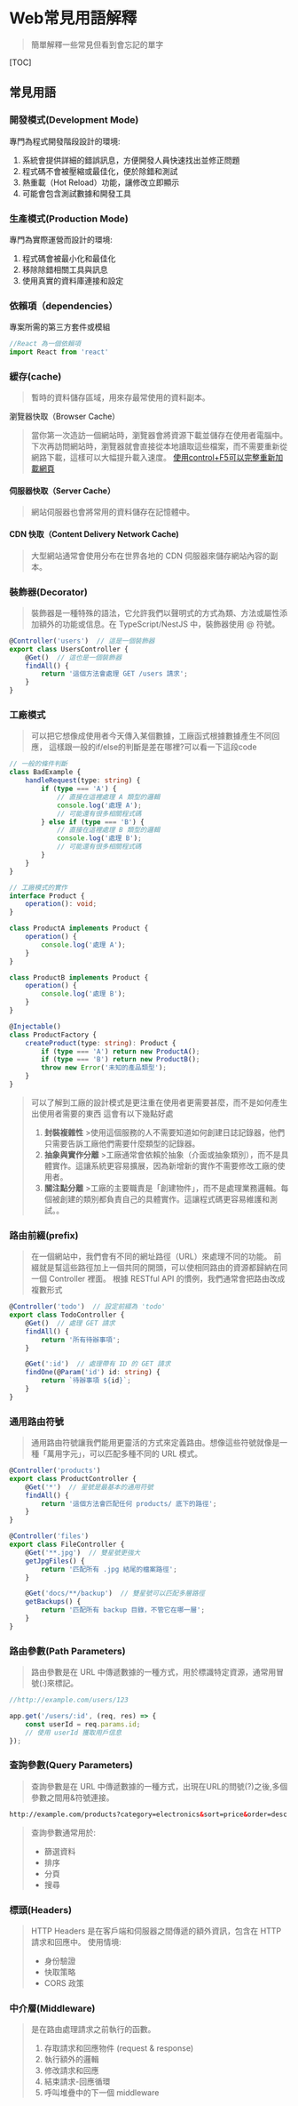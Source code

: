# Web常見用語解釋

>簡單解釋一些常見但看到會忘記的單字

[TOC]

## 常見用語

### 開發模式(Development Mode)

專門為程式開發階段設計的環境:

1. 系統會提供詳細的錯誤訊息，方便開發人員快速找出並修正問題
2. 程式碼不會被壓縮或最佳化，便於除錯和測試
3. 熱重載（Hot Reload）功能，讓修改立即顯示
4. 可能會包含測試數據和開發工具

### 生產模式(Production Mode)

專門為實際運營而設計的環境:

1. 程式碼會被最小化和最佳化
2. 移除除錯相關工具與訊息
3. 使用真實的資料庫連接和設定

### 依賴項（dependencies）

專案所需的第三方套件或模組

```javascript
//React 為一個依賴項
import React from 'react'
```

### 緩存(cache)

> 暫時的資料儲存區域，用來存最常使用的資料副本。

瀏覽器快取（Browser Cache）

> 當你第一次造訪一個網站時，瀏覽器會將資源下載並儲存在使用者電腦中。下次再訪問網站時，瀏覽器就會直接從本地讀取這些檔案，而不需要重新從網路下載，這樣可以大幅提升載入速度。
[使用control+F5可以完整重新加載網頁](https://www.freecodecamp.org/chinese/news/the-difference-between-f5-and-ctrl-f5/)

#### 伺服器快取（Server Cache）

> 網站伺服器也會將常用的資料儲存在記憶體中。

#### CDN 快取（Content Delivery Network Cache)

> 大型網站通常會使用分布在世界各地的 CDN 伺服器來儲存網站內容的副本。

### 裝飾器(Decorator)

> 裝飾器是一種特殊的語法，它允許我們以聲明式的方式為類、方法或屬性添加額外的功能或信息。在 TypeScript/NestJS 中，裝飾器使用 @ 符號。

```typescript
@Controller('users')  // 這是一個裝飾器
export class UsersController {
    @Get()  // 這也是一個裝飾器
    findAll() {
        return '這個方法會處理 GET /users 請求';
    }
}
```

### 工廠模式

>可以把它想像成使用者今天傳入某個數據，工廠函式根據數據產生不同回應，
>這樣跟一般的if/else的判斷是差在哪裡?可以看一下這段code

```typescript
// 一般的條件判斷
class BadExample {
    handleRequest(type: string) {
        if (type === 'A') {
            // 直接在這裡處理 A 類型的邏輯
            console.log('處理 A');
            // 可能還有很多相關程式碼
        } else if (type === 'B') {
            // 直接在這裡處理 B 類型的邏輯
            console.log('處理 B');
            // 可能還有很多相關程式碼
        }
    }
}

// 工廠模式的實作
interface Product {
    operation(): void;
}

class ProductA implements Product {
    operation() {
        console.log('處理 A');
    }
}

class ProductB implements Product {
    operation() {
        console.log('處理 B');
    }
}

@Injectable()
class ProductFactory {
    createProduct(type: string): Product {
        if (type === 'A') return new ProductA();
        if (type === 'B') return new ProductB();
        throw new Error('未知的產品類型');
    }
}
```

>可以了解到工廠的設計模式是更注重在使用者更需要甚麼，而不是如何產生出使用者需要的東西
>這會有以下幾點好處
>
>1. **封裝複雜性**
    >使用這個服務的人不需要知道如何創建日誌記錄器，他們只需要告訴工廠他們需要什麼類型的記錄器。
>2. **抽象與實作分離**
    >工廠通常會依賴於抽象（介面或抽象類別），而不是具體實作。這讓系統更容易擴展，因為新增新的實作不需要修改工廠的使用者。
>3. **關注點分離**
    >工廠的主要職責是「創建物件」，而不是處理業務邏輯。每個被創建的類別都負責自己的具體實作。這讓程式碼更容易維護和測試。。

### 路由前綴(prefix)

> 在一個網站中，我們會有不同的網址路徑（URL）來處理不同的功能。
> 前綴就是幫這些路徑加上一個共同的開頭，可以使相同路由的資源都歸納在同一個 Controller 裡面。
> 根據 RESTful API 的慣例，我們通常會把路由改成複數形式

```typescript
@Controller('todo')  // 設定前綴為 'todo'
export class TodoController {
    @Get()  // 處理 GET 請求
    findAll() {
        return '所有待辦事項';
    }

    @Get(':id')  // 處理帶有 ID 的 GET 請求
    findOne(@Param('id') id: string) {
        return `待辦事項 ${id}`;
    }
}
```

### 通用路由符號

>通用路由符號讓我們能用更靈活的方式來定義路由。想像這些符號就像是一種「萬用字元」，可以匹配多種不同的 URL 模式。

```typescript
@Controller('products')
export class ProductController {
    @Get('*')  // 星號是最基本的通用符號
    findAll() {
        return '這個方法會匹配任何 products/ 底下的路徑';
    }
}

@Controller('files')
export class FileController {
    @Get('**.jpg')  // 雙星號更強大
    getJpgFiles() {
        return '匹配所有 .jpg 結尾的檔案路徑';
    }

    @Get('docs/**/backup')  // 雙星號可以匹配多層路徑
    getBackups() {
        return '匹配所有 backup 目錄，不管它在哪一層';
    }
}
```

### 路由參數(Path Parameters)

>路由參數是在 URL 中傳遞數據的一種方式，用於標識特定資源，通常用冒號(:)來標記。

```javascript
//http://example.com/users/123

app.get('/users/:id', (req, res) => {
    const userId = req.params.id;
    // 使用 userId 獲取用戶信息
});
```

### 查詢參數(Query Parameters)

>查詢參數是在 URL 中傳遞數據的一種方式，出現在URL的問號(?)之後,多個參數之間用&符號連接。

```html
http://example.com/products?category=electronics&sort=price&order=desc
```

>查詢參數通常用於:
>
> - 篩選資料
> - 排序
> - 分頁
> - 搜尋

### 標頭(Headers)

>HTTP Headers 是在客戶端和伺服器之間傳遞的額外資訊，包含在 HTTP 請求和回應中。
>使用情境:
>
> - 身份驗證
> - 快取策略
> - CORS 政策

### 中介層(Middleware)

>是在路由處理請求之前執行的函數。
>
>1. 存取請求和回應物件 (request & response)
>2. 執行額外的邏輯
>3. 修改請求和回應
>4. 結束請求-回應循環
>5. 呼叫堆疊中的下一個 middleware

